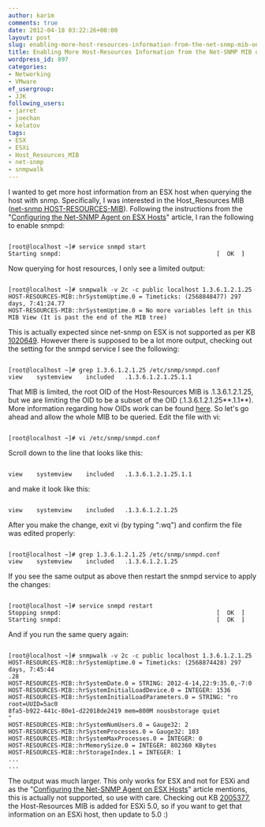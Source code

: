 ```yaml
---
author: karim
comments: true
date: 2012-04-18 03:22:26+00:00
layout: post
slug: enabling-more-host-resources-information-from-the-net-snmp-mib-on-esx-classic
title: Enabling More Host-Resources Information from the Net-SNMP MIB on ESX Classic
wordpress_id: 897
categories:
- Networking
- VMware
ef_usergroup:
- JJK
following_users:
- jarret
- joechan
- kelatov
tags:
- ESX
- ESXi
- Host_Resources_MIB
- net-snmp
- snmpwalk
---
```


I wanted to get more host information from an ESX host when querying the host with snmp. Specifically, I was interested in the Host_Resources MIB ([net-snmp HOST-RESOURCES-MIB](http://www.net-snmp.org/docs/mibs/host.html)). Following the instructions from the "[Configuring the Net-SNMP Agent on ESX Hosts](http://www.vmware.com/pdf/vsp_4_snmp_config.pdf)" article, I ran the following to enable snmpd:


```

[root@localhost ~]# service snmpd start
Starting snmpd:                                            [  OK  ]

```


Now querying for host resources, I only see a limited output:


```

[root@localhost ~]# snmpwalk -v 2c -c public localhost 1.3.6.1.2.1.25
HOST-RESOURCES-MIB::hrSystemUptime.0 = Timeticks: (2568848477) 297 days, 7:41:24.77
HOST-RESOURCES-MIB::hrSystemUptime.0 = No more variables left in this MIB View (It is past the end of the MIB tree)

```


This is actually expected since net-snmp on ESX is not supported as per KB [1020649](http://kb.vmware.com/kb/1020649). However there is supposed to be a lot more output, checking out the setting for the snmpd service I see the following:


```

[root@localhost ~]# grep 1.3.6.1.2.1.25 /etc/snmp/snmpd.conf
view    systemview    included   .1.3.6.1.2.1.25.1.1

```


That MIB is limited, the root OID of the Host-Resources MIB is .1.3.6.1.2.1.25, but we are limiting the OID to be a subset of the OID (.1.3.6.1.2.1.25**.1.1**). More information regarding how OIDs work can be found [here](http://en.wikipedia.org/wiki/Object_identifier). So let's go ahead and allow the whole MIB to be queried. Edit the file with vi:


```

[root@localhost ~]# vi /etc/snmp/snmpd.conf

```


Scroll down to the line that looks like this:


```

view    systemview    included   .1.3.6.1.2.1.25.1.1

```


and make it look like this:


```

view    systemview    included   .1.3.6.1.2.1.25

```


After you make the change, exit vi (by typing ":wq") and confirm the file was edited properly:


```

[root@localhost ~]# grep 1.3.6.1.2.1.25 /etc/snmp/snmpd.conf
view    systemview    included   .1.3.6.1.2.1.25

```


If you see the same output as above then restart the snmpd service to apply the changes:


```

[root@localhost ~]# service snmpd restart
Stopping snmpd:                                            [  OK  ]
Starting snmpd:                                            [  OK  ]

```


And if you run the same query again:


```

[root@localhost ~]# snmpwalk -v 2c -c public localhost 1.3.6.1.2.1.25
HOST-RESOURCES-MIB::hrSystemUptime.0 = Timeticks: (2568874428) 297 days, 7:45:44
.28
HOST-RESOURCES-MIB::hrSystemDate.0 = STRING: 2012-4-14,22:9:35.0,-7:0
HOST-RESOURCES-MIB::hrSystemInitialLoadDevice.0 = INTEGER: 1536
HOST-RESOURCES-MIB::hrSystemInitialLoadParameters.0 = STRING: "ro root=UUID=5ac0
8fa5-b922-441c-80e1-d22018de2419 mem=800M nousbstorage quiet
"
HOST-RESOURCES-MIB::hrSystemNumUsers.0 = Gauge32: 2
HOST-RESOURCES-MIB::hrSystemProcesses.0 = Gauge32: 103
HOST-RESOURCES-MIB::hrSystemMaxProcesses.0 = INTEGER: 0
HOST-RESOURCES-MIB::hrMemorySize.0 = INTEGER: 802360 KBytes
HOST-RESOURCES-MIB::hrStorageIndex.1 = INTEGER: 1
...
...

```


The output was much larger. This only works for ESX and not for ESXi and as the "[Configuring the Net-SNMP Agent on ESX Hosts](http://www.vmware.com/pdf/vsp_4_snmp_config.pdf)" article mentions, this is actually not supported, so use with care. Checking out KB [2005377](http://kb.vmware.com/kb/2005377), the Host-Resources MIB is added for ESXi 5.0, so if you want to get that information on an ESXi host, then update to 5.0 :)
